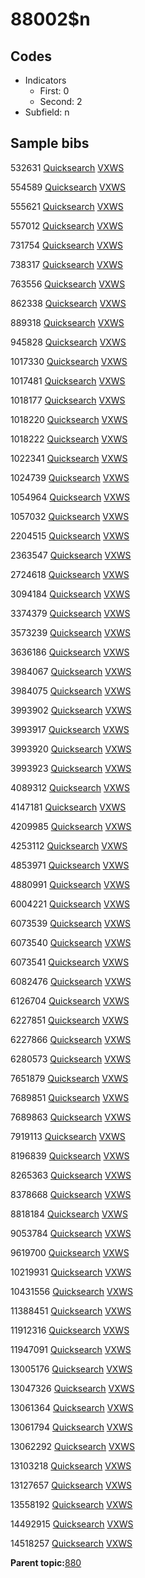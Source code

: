 # 88002$n

## Codes

-   Indicators
    -   First: 0
    -   Second: 2
-   Subfield: n

## Sample bibs

532631 [Quicksearch](https://search.library.yale.edu/catalog/532631) [VXWS](http://prodorbis.library.yale.edu:7014/vxws/GetHoldingsService?bibId=532631)

554589 [Quicksearch](https://search.library.yale.edu/catalog/554589) [VXWS](http://prodorbis.library.yale.edu:7014/vxws/GetHoldingsService?bibId=554589)

555621 [Quicksearch](https://search.library.yale.edu/catalog/555621) [VXWS](http://prodorbis.library.yale.edu:7014/vxws/GetHoldingsService?bibId=555621)

557012 [Quicksearch](https://search.library.yale.edu/catalog/557012) [VXWS](http://prodorbis.library.yale.edu:7014/vxws/GetHoldingsService?bibId=557012)

731754 [Quicksearch](https://search.library.yale.edu/catalog/731754) [VXWS](http://prodorbis.library.yale.edu:7014/vxws/GetHoldingsService?bibId=731754)

738317 [Quicksearch](https://search.library.yale.edu/catalog/738317) [VXWS](http://prodorbis.library.yale.edu:7014/vxws/GetHoldingsService?bibId=738317)

763556 [Quicksearch](https://search.library.yale.edu/catalog/763556) [VXWS](http://prodorbis.library.yale.edu:7014/vxws/GetHoldingsService?bibId=763556)

862338 [Quicksearch](https://search.library.yale.edu/catalog/862338) [VXWS](http://prodorbis.library.yale.edu:7014/vxws/GetHoldingsService?bibId=862338)

889318 [Quicksearch](https://search.library.yale.edu/catalog/889318) [VXWS](http://prodorbis.library.yale.edu:7014/vxws/GetHoldingsService?bibId=889318)

945828 [Quicksearch](https://search.library.yale.edu/catalog/945828) [VXWS](http://prodorbis.library.yale.edu:7014/vxws/GetHoldingsService?bibId=945828)

1017330 [Quicksearch](https://search.library.yale.edu/catalog/1017330) [VXWS](http://prodorbis.library.yale.edu:7014/vxws/GetHoldingsService?bibId=1017330)

1017481 [Quicksearch](https://search.library.yale.edu/catalog/1017481) [VXWS](http://prodorbis.library.yale.edu:7014/vxws/GetHoldingsService?bibId=1017481)

1018177 [Quicksearch](https://search.library.yale.edu/catalog/1018177) [VXWS](http://prodorbis.library.yale.edu:7014/vxws/GetHoldingsService?bibId=1018177)

1018220 [Quicksearch](https://search.library.yale.edu/catalog/1018220) [VXWS](http://prodorbis.library.yale.edu:7014/vxws/GetHoldingsService?bibId=1018220)

1018222 [Quicksearch](https://search.library.yale.edu/catalog/1018222) [VXWS](http://prodorbis.library.yale.edu:7014/vxws/GetHoldingsService?bibId=1018222)

1022341 [Quicksearch](https://search.library.yale.edu/catalog/1022341) [VXWS](http://prodorbis.library.yale.edu:7014/vxws/GetHoldingsService?bibId=1022341)

1024739 [Quicksearch](https://search.library.yale.edu/catalog/1024739) [VXWS](http://prodorbis.library.yale.edu:7014/vxws/GetHoldingsService?bibId=1024739)

1054964 [Quicksearch](https://search.library.yale.edu/catalog/1054964) [VXWS](http://prodorbis.library.yale.edu:7014/vxws/GetHoldingsService?bibId=1054964)

1057032 [Quicksearch](https://search.library.yale.edu/catalog/1057032) [VXWS](http://prodorbis.library.yale.edu:7014/vxws/GetHoldingsService?bibId=1057032)

2204515 [Quicksearch](https://search.library.yale.edu/catalog/2204515) [VXWS](http://prodorbis.library.yale.edu:7014/vxws/GetHoldingsService?bibId=2204515)

2363547 [Quicksearch](https://search.library.yale.edu/catalog/2363547) [VXWS](http://prodorbis.library.yale.edu:7014/vxws/GetHoldingsService?bibId=2363547)

2724618 [Quicksearch](https://search.library.yale.edu/catalog/2724618) [VXWS](http://prodorbis.library.yale.edu:7014/vxws/GetHoldingsService?bibId=2724618)

3094184 [Quicksearch](https://search.library.yale.edu/catalog/3094184) [VXWS](http://prodorbis.library.yale.edu:7014/vxws/GetHoldingsService?bibId=3094184)

3374379 [Quicksearch](https://search.library.yale.edu/catalog/3374379) [VXWS](http://prodorbis.library.yale.edu:7014/vxws/GetHoldingsService?bibId=3374379)

3573239 [Quicksearch](https://search.library.yale.edu/catalog/3573239) [VXWS](http://prodorbis.library.yale.edu:7014/vxws/GetHoldingsService?bibId=3573239)

3636186 [Quicksearch](https://search.library.yale.edu/catalog/3636186) [VXWS](http://prodorbis.library.yale.edu:7014/vxws/GetHoldingsService?bibId=3636186)

3984067 [Quicksearch](https://search.library.yale.edu/catalog/3984067) [VXWS](http://prodorbis.library.yale.edu:7014/vxws/GetHoldingsService?bibId=3984067)

3984075 [Quicksearch](https://search.library.yale.edu/catalog/3984075) [VXWS](http://prodorbis.library.yale.edu:7014/vxws/GetHoldingsService?bibId=3984075)

3993902 [Quicksearch](https://search.library.yale.edu/catalog/3993902) [VXWS](http://prodorbis.library.yale.edu:7014/vxws/GetHoldingsService?bibId=3993902)

3993917 [Quicksearch](https://search.library.yale.edu/catalog/3993917) [VXWS](http://prodorbis.library.yale.edu:7014/vxws/GetHoldingsService?bibId=3993917)

3993920 [Quicksearch](https://search.library.yale.edu/catalog/3993920) [VXWS](http://prodorbis.library.yale.edu:7014/vxws/GetHoldingsService?bibId=3993920)

3993923 [Quicksearch](https://search.library.yale.edu/catalog/3993923) [VXWS](http://prodorbis.library.yale.edu:7014/vxws/GetHoldingsService?bibId=3993923)

4089312 [Quicksearch](https://search.library.yale.edu/catalog/4089312) [VXWS](http://prodorbis.library.yale.edu:7014/vxws/GetHoldingsService?bibId=4089312)

4147181 [Quicksearch](https://search.library.yale.edu/catalog/4147181) [VXWS](http://prodorbis.library.yale.edu:7014/vxws/GetHoldingsService?bibId=4147181)

4209985 [Quicksearch](https://search.library.yale.edu/catalog/4209985) [VXWS](http://prodorbis.library.yale.edu:7014/vxws/GetHoldingsService?bibId=4209985)

4253112 [Quicksearch](https://search.library.yale.edu/catalog/4253112) [VXWS](http://prodorbis.library.yale.edu:7014/vxws/GetHoldingsService?bibId=4253112)

4853971 [Quicksearch](https://search.library.yale.edu/catalog/4853971) [VXWS](http://prodorbis.library.yale.edu:7014/vxws/GetHoldingsService?bibId=4853971)

4880991 [Quicksearch](https://search.library.yale.edu/catalog/4880991) [VXWS](http://prodorbis.library.yale.edu:7014/vxws/GetHoldingsService?bibId=4880991)

6004221 [Quicksearch](https://search.library.yale.edu/catalog/6004221) [VXWS](http://prodorbis.library.yale.edu:7014/vxws/GetHoldingsService?bibId=6004221)

6073539 [Quicksearch](https://search.library.yale.edu/catalog/6073539) [VXWS](http://prodorbis.library.yale.edu:7014/vxws/GetHoldingsService?bibId=6073539)

6073540 [Quicksearch](https://search.library.yale.edu/catalog/6073540) [VXWS](http://prodorbis.library.yale.edu:7014/vxws/GetHoldingsService?bibId=6073540)

6073541 [Quicksearch](https://search.library.yale.edu/catalog/6073541) [VXWS](http://prodorbis.library.yale.edu:7014/vxws/GetHoldingsService?bibId=6073541)

6082476 [Quicksearch](https://search.library.yale.edu/catalog/6082476) [VXWS](http://prodorbis.library.yale.edu:7014/vxws/GetHoldingsService?bibId=6082476)

6126704 [Quicksearch](https://search.library.yale.edu/catalog/6126704) [VXWS](http://prodorbis.library.yale.edu:7014/vxws/GetHoldingsService?bibId=6126704)

6227851 [Quicksearch](https://search.library.yale.edu/catalog/6227851) [VXWS](http://prodorbis.library.yale.edu:7014/vxws/GetHoldingsService?bibId=6227851)

6227866 [Quicksearch](https://search.library.yale.edu/catalog/6227866) [VXWS](http://prodorbis.library.yale.edu:7014/vxws/GetHoldingsService?bibId=6227866)

6280573 [Quicksearch](https://search.library.yale.edu/catalog/6280573) [VXWS](http://prodorbis.library.yale.edu:7014/vxws/GetHoldingsService?bibId=6280573)

7651879 [Quicksearch](https://search.library.yale.edu/catalog/7651879) [VXWS](http://prodorbis.library.yale.edu:7014/vxws/GetHoldingsService?bibId=7651879)

7689851 [Quicksearch](https://search.library.yale.edu/catalog/7689851) [VXWS](http://prodorbis.library.yale.edu:7014/vxws/GetHoldingsService?bibId=7689851)

7689863 [Quicksearch](https://search.library.yale.edu/catalog/7689863) [VXWS](http://prodorbis.library.yale.edu:7014/vxws/GetHoldingsService?bibId=7689863)

7919113 [Quicksearch](https://search.library.yale.edu/catalog/7919113) [VXWS](http://prodorbis.library.yale.edu:7014/vxws/GetHoldingsService?bibId=7919113)

8196839 [Quicksearch](https://search.library.yale.edu/catalog/8196839) [VXWS](http://prodorbis.library.yale.edu:7014/vxws/GetHoldingsService?bibId=8196839)

8265363 [Quicksearch](https://search.library.yale.edu/catalog/8265363) [VXWS](http://prodorbis.library.yale.edu:7014/vxws/GetHoldingsService?bibId=8265363)

8378668 [Quicksearch](https://search.library.yale.edu/catalog/8378668) [VXWS](http://prodorbis.library.yale.edu:7014/vxws/GetHoldingsService?bibId=8378668)

8818184 [Quicksearch](https://search.library.yale.edu/catalog/8818184) [VXWS](http://prodorbis.library.yale.edu:7014/vxws/GetHoldingsService?bibId=8818184)

9053784 [Quicksearch](https://search.library.yale.edu/catalog/9053784) [VXWS](http://prodorbis.library.yale.edu:7014/vxws/GetHoldingsService?bibId=9053784)

9619700 [Quicksearch](https://search.library.yale.edu/catalog/9619700) [VXWS](http://prodorbis.library.yale.edu:7014/vxws/GetHoldingsService?bibId=9619700)

10219931 [Quicksearch](https://search.library.yale.edu/catalog/10219931) [VXWS](http://prodorbis.library.yale.edu:7014/vxws/GetHoldingsService?bibId=10219931)

10431556 [Quicksearch](https://search.library.yale.edu/catalog/10431556) [VXWS](http://prodorbis.library.yale.edu:7014/vxws/GetHoldingsService?bibId=10431556)

11388451 [Quicksearch](https://search.library.yale.edu/catalog/11388451) [VXWS](http://prodorbis.library.yale.edu:7014/vxws/GetHoldingsService?bibId=11388451)

11912316 [Quicksearch](https://search.library.yale.edu/catalog/11912316) [VXWS](http://prodorbis.library.yale.edu:7014/vxws/GetHoldingsService?bibId=11912316)

11947091 [Quicksearch](https://search.library.yale.edu/catalog/11947091) [VXWS](http://prodorbis.library.yale.edu:7014/vxws/GetHoldingsService?bibId=11947091)

13005176 [Quicksearch](https://search.library.yale.edu/catalog/13005176) [VXWS](http://prodorbis.library.yale.edu:7014/vxws/GetHoldingsService?bibId=13005176)

13047326 [Quicksearch](https://search.library.yale.edu/catalog/13047326) [VXWS](http://prodorbis.library.yale.edu:7014/vxws/GetHoldingsService?bibId=13047326)

13061364 [Quicksearch](https://search.library.yale.edu/catalog/13061364) [VXWS](http://prodorbis.library.yale.edu:7014/vxws/GetHoldingsService?bibId=13061364)

13061794 [Quicksearch](https://search.library.yale.edu/catalog/13061794) [VXWS](http://prodorbis.library.yale.edu:7014/vxws/GetHoldingsService?bibId=13061794)

13062292 [Quicksearch](https://search.library.yale.edu/catalog/13062292) [VXWS](http://prodorbis.library.yale.edu:7014/vxws/GetHoldingsService?bibId=13062292)

13103218 [Quicksearch](https://search.library.yale.edu/catalog/13103218) [VXWS](http://prodorbis.library.yale.edu:7014/vxws/GetHoldingsService?bibId=13103218)

13127657 [Quicksearch](https://search.library.yale.edu/catalog/13127657) [VXWS](http://prodorbis.library.yale.edu:7014/vxws/GetHoldingsService?bibId=13127657)

13558192 [Quicksearch](https://search.library.yale.edu/catalog/13558192) [VXWS](http://prodorbis.library.yale.edu:7014/vxws/GetHoldingsService?bibId=13558192)

14492915 [Quicksearch](https://search.library.yale.edu/catalog/14492915) [VXWS](http://prodorbis.library.yale.edu:7014/vxws/GetHoldingsService?bibId=14492915)

14518257 [Quicksearch](https://search.library.yale.edu/catalog/14518257) [VXWS](http://prodorbis.library.yale.edu:7014/vxws/GetHoldingsService?bibId=14518257)

**Parent topic:**[880](../../tags/880/880.md)

